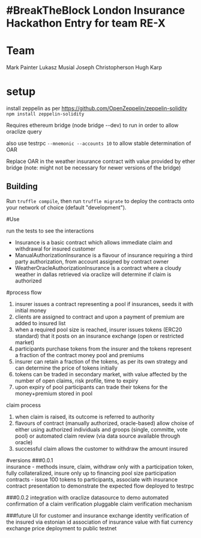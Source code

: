#  \#BreakTheBlock London Insurance Hackathon Entry for team RE-X

#  Team
Mark Painter
Lukasz Musial
Joseph Christopherson
Hugh Karp

# setup
install zeppelin as per https://github.com/OpenZeppelin/zeppelin-solidity
`npm install zeppelin-solidity`

Requires ethereum bridge (node bridge --dev) to run in order to allow oraclize query

also use testrpc `--mnemonic --accounts 10` to allow stable determination of OAR

Replace OAR in the weather insurance contract with value provided by ether bridge
(note: might not be necessary for newer versions of the bridge)

## Building

Run `truffle compile`, then run `truffle migrate` to deploy the contracts onto your network of choice (default "development").

#Use

run the tests to see the interactions
* Insurance is a basic contract which allows immediate claim and withdrawal for insured customer
* ManualAuthorizationInsurance is a flavour of insurance requiring a third party authorization, from account assigned by contract owner
* WeatherOracleAuthorizationInsurance is a contract where a cloudy weather in dallas retrieved via oraclize will determine if claim is authorized

#process flow
1. insurer issues a contract representing a pool if insurances, seeds it with initial money
2. clients are assigned to contract and upon a payment of premium are added to insured list
3. when a required pool size is reached, insurer issues tokens (ERC20 standard) that it posts on an insurance exchange (open or restricted market)
4. participants purchase tokens from the insurer and the tokens represent a fraction of the contract money pool and premiums
5. insurer can retain a fraction of the tokens, as per its own strategy and can determine the price of tokens initially
6. tokens can be traded in secondary market, with value affected by the number of open claims, risk profile, time to expiry
7. upon expiry of pool participants can trade their tokens for the money+premium stored in pool

claim process
1. when claim is raised, its outcome is referred to authority
2. flavours of contract (manually authorized, oracle-based) allow choise of either using authorized individuals and groops (single, committe, vote pool) or automated claim review (via data source available through oracle)
3. successful claim allows the customer to withdraw the amount insured


#versions
###0.0.1	
    insurance - methods insure, claim, withdraw only with a participation token, fully collateralized, insure only up to financing pool size
	participation contracts - issue 100 tokens to participants, associate with insurance contract
	presentation to demonstrate the expected flow
	deployed to testrpc
	
###0.0.2
    integration with oraclize datasource to demo automated confirmation of a claim verification
    pluggable claim verification mechanism

###future
    UI for customer and insurance exchange
    identity verification of the insured via estonian id
    association of insurance value with fiat currency exchange price
    deployment to public testnet